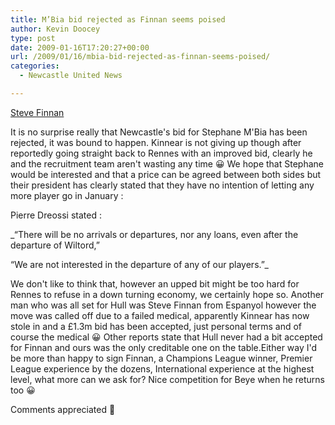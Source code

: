 ```yaml
---
title: M’Bia bid rejected as Finnan seems poised
author: Kevin Doocey
type: post
date: 2009-01-16T17:20:27+00:00
url: /2009/01/16/mbia-bid-rejected-as-finnan-seems-poised/
categories:
  - Newcastle United News

---
```


[Steve Finnan](http://images.teamtalk.com/08/08/800x600/Steve-Finnan_1124161.jpg "Finnan - Fails Hull medical but Kinnear still keen")

It is no surprise really that Newcastle's bid for Stephane M'Bia has been rejected, it was bound to happen. Kinnear is not giving up though after reportedly going straight back to Rennes with an improved bid, clearly he and the recruitment team aren't wasting any time 😀 We hope that Stephane would be interested and that a price can be agreed between both sides but their president has clearly stated that they have no intention of letting any more player go in January :

Pierre Dreossi stated :

_“There will be no arrivals or departures, nor any loans, even after the departure of Wiltord,”</p>

“We are not interested in the departure of any of our players.”_

We don't like to think that, however an upped bit might be too hard for Rennes to refuse in a down turning economy, we certainly hope so. Another man who was all set for Hull was Steve Finnan from Espanyol however the move was called off due to a failed medical, apparently Kinnear has now stole in and a £1.3m bid has been accepted, just personal terms and of course the medical 😀 Other reports state that Hull never had a bit accepted for Finnan and ours was the only creditable one on the table.Either way I'd be more than happy to sign Finnan, a Champions League winner, Premier League experience by the dozens, International experience at the highest level, what more can we ask for? Nice competition for Beye when he returns too 😀

Comments appreciated 🙂
